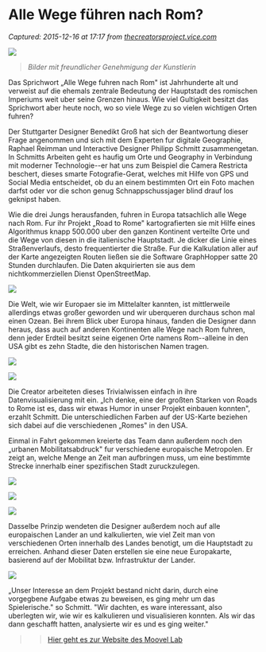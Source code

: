 # Alle Wege führen nach Rom?

_Captured: 2015-12-16 at 17:17 from [thecreatorsproject.vice.com](http://thecreatorsproject.vice.com/de/blog/fuehren-alle-wege-nach-rom)_

![](https://upload-assets.vice.com/files/2015/12/10/14497833622_New_Europe___Photo.jpg)

> _Bilder mit freundlicher Genehmigung der Kunstlerin_

Das Sprichwort „Alle Wege fuhren nach Rom" ist Jahrhunderte alt und verweist auf die ehemals zentrale Bedeutung der Hauptstadt des romischen Imperiums weit uber seine Grenzen hinaus. Wie viel Gultigkeit besitzt das Sprichwort aber heute noch, wo so viele Wege zu so vielen wichtigen Orten fuhren?

Der Stuttgarter Designer Benedikt Groß hat sich der Beantwortung dieser Frage angenommen und sich mit dem Experten fur digitale Geographie, Raphael Reimman und Interactive Designer Philipp Schmitt zusammengetan. In Schmitts Arbeiten geht es haufig um Orte und Geography in Verbindung mit moderner Technologie--er hat uns zum Beispiel die Camera Restricta beschert, dieses smarte Fotografie-Gerat, welches mit Hilfe von GPS und Social Media entscheidet, ob du an einem bestimmten Ort ein Foto machen darfst oder vor die schon genug Schnappschussjager blind drauf los geknipst haben.

Wie die drei Jungs herausfanden, fuhren in Europa tatsachlich alle Wege nach Rom. Fur ihr Projekt „Road to Rome" kartografierten sie mit Hilfe eines Algorithmus knapp 500.000 uber den ganzen Kontinent verteilte Orte und die Wege von diesen in die italienische Hauptstadt. Je dicker die Linie eines Straßenverlaufs, desto frequentierter die Straße. Fur die Kalkulation aller auf der Karte angezeigten Routen ließen sie die Software GraphHopper satte 20 Stunden durchlaufen. Die Daten akquirierten sie aus dem nichtkommerziellen Dienst OpenStreetMap.

![](https://upload-assets.vice.com/files/2015/12/10/14497834400_Roads_to_Rome.jpg)

Die Welt, wie wir Europaer sie im Mittelalter kannten, ist mittlerweile allerdings etwas großer geworden und wir uberqueren durchaus schon mal einen Ozean. Bei ihrem Blick uber Europa hinaus, fanden die Designer dann heraus, dass auch auf anderen Kontinenten alle Wege nach Rom fuhren, denn jeder Erdteil besitzt seine eigenen Orte namens Rom--alleine in den USA gibt es zehn Stadte, die den historischen Namen tragen.

![](https://upload-assets.vice.com/files/2015/12/10/14497835191_Road_to_Romes_US.jpg)

![](https://upload-assets.vice.com/files/2015/12/10/14497835953_New_US.jpg)

Die Creator arbeiteten dieses Trivialwissen einfach in ihre Datenvisualisierung mit ein. „Ich denke, eine der großten Starken von Roads to Rome ist es, dass wir etwas Humor in unser Projekt einbauen konnten", erzahlt Schmitt. Die unterschiedlichen Farben auf der US-Karte beziehen sich dabei auf die verschiedenen „Romes" in den USA.

Einmal in Fahrt gekommen kreierte das Team dann außerdem noch den „urbanen Mobilitatsabdruck" fur verschiedene europaische Metropolen. Er zeigt an, welche Menge an Zeit man aufbringen muss, um eine bestimmte Strecke innerhalb einer spezifischen Stadt zuruckzulegen.

![](https://upload-assets.vice.com/files/2015/12/10/144978378441_PM.png)

![](https://upload-assets.vice.com/files/2015/12/10/144978378455_PM.png)

![](https://upload-assets.vice.com/files/2015/12/10/144978378404_PM.png)

Dasselbe Prinzip wendeten die Designer außerdem noch auf alle europaischen Lander an und kalkulierten, wie viel Zeit man von verschiedenen Orten innerhalb des Landes benotigt, um die Hauptstadt zu erreichen. Anhand dieser Daten erstellen sie eine neue Europakarte, basierend auf der Mobilitat bzw. Infrastruktur der Lander.

![](https://thecreatorsproject-images.vice.com/content-images/contentimage/no-slug/86ac4173791450254d3cec7c7bd6df43.jpg)

„Unser Interesse an dem Projekt bestand nicht darin, durch eine vorgegbene Aufgabe etwas zu beweisen, es ging mehr um das Spielerische." so Schmitt. "Wir dachten, es ware interessant, also uberlegten wir, wie wir es kalkulieren und visualisieren konnten. Als wir das dann geschafft hatten, analysierte wir es und es ging weiter."

>>[ Hier geht es zur Website des Moovel Lab](http://lab.moovel.com/)
